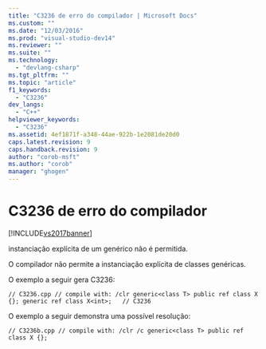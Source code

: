 ```yaml
---
title: "C3236 de erro do compilador | Microsoft Docs"
ms.custom: ""
ms.date: "12/03/2016"
ms.prod: "visual-studio-dev14"
ms.reviewer: ""
ms.suite: ""
ms.technology: 
  - "devlang-csharp"
ms.tgt_pltfrm: ""
ms.topic: "article"
f1_keywords: 
  - "C3236"
dev_langs: 
  - "C++"
helpviewer_keywords: 
  - "C3236"
ms.assetid: 4ef1871f-a348-44ae-922b-1e2081de20d0
caps.latest.revision: 9
caps.handback.revision: 9
author: "corob-msft"
ms.author: "corob"
manager: "ghogen"
---
```

# C3236 de erro do compilador
[!INCLUDE[vs2017banner](../../assembler/inline/includes/vs2017banner.md)]

instanciação explícita de um genérico não é permitida.  
  
 O compilador não permite a instanciação explícita de classes genéricas.  
  
 O exemplo a seguir gera C3236:  
  
```  
// C3236.cpp // compile with: /clr generic<class T> public ref class X {}; generic ref class X<int>;   // C3236  
```  
  
 O exemplo a seguir demonstra uma possível resolução:  
  
```  
// C3236b.cpp // compile with: /clr /c generic<class T> public ref class X {};  
```